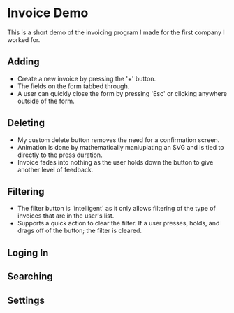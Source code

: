 # Invoice Demo
This is a short demo of the invoicing program I made for the first company I worked for.

## Adding
- Create a new invoice by pressing the '+' button. 
- The fields on the form tabbed through. 
- A user can quickly close the form by pressing 'Esc' or clicking anywhere outside of the form. 

## Deleting
- My custom delete button removes the need for a confirmation screen.
- Animation is done by mathematically maniuplating an SVG and is tied to directly to the press duration.
- Invoice fades into nothing as the user holds down the button to give another level of feedback.

## Filtering 
- The filter button is 'intelligent' as it only allows filtering of the type of invoices that are in the user's list.
- Supports a quick action to clear the filter. If a user presses, holds, and drags off of the button; the filter is cleared.

## Loging In

## Searching

## Settings



